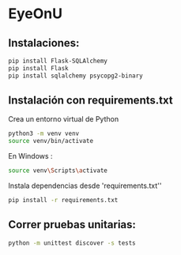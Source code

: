 # EyeOnU



## Instalaciones:

```bash 
pip install Flask-SQLAlchemy
pip install Flask
pip install sqlalchemy psycopg2-binary
```

## Instalación con requirements.txt
Crea un entorno virtual de Python
```bash 
python3 -m venv venv
source venv/bin/activate
```
En Windows :
```bash 
source venv\Scripts\activate
```
Instala dependencias desde 'requirements.txt''
```bash
pip install -r requirements.txt
```

## Correr pruebas unitarias: 
```bash 
python -m unittest discover -s tests
```
